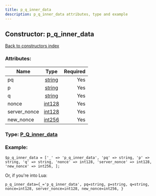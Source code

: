 ```yaml
---
title: p_q_inner_data
description: p_q_inner_data attributes, type and example
---
```

## Constructor: p\_q\_inner\_data  
[Back to constructors index](index.md)



### Attributes:

| Name     |    Type       | Required |
|----------|:-------------:|---------:|
|pq|[string](../types/string.md) | Yes|
|p|[string](../types/string.md) | Yes|
|q|[string](../types/string.md) | Yes|
|nonce|[int128](../types/int128.md) | Yes|
|server\_nonce|[int128](../types/int128.md) | Yes|
|new\_nonce|[int256](../types/int256.md) | Yes|



### Type: [P\_Q\_inner\_data](../types/P_Q_inner_data.md)


### Example:

```
$p_q_inner_data = ['_' => 'p_q_inner_data', 'pq' => string, 'p' => string, 'q' => string, 'nonce' => int128, 'server_nonce' => int128, 'new_nonce' => int256, ];
```  

Or, if you're into Lua:  


```
p_q_inner_data={_='p_q_inner_data', pq=string, p=string, q=string, nonce=int128, server_nonce=int128, new_nonce=int256, }

```


